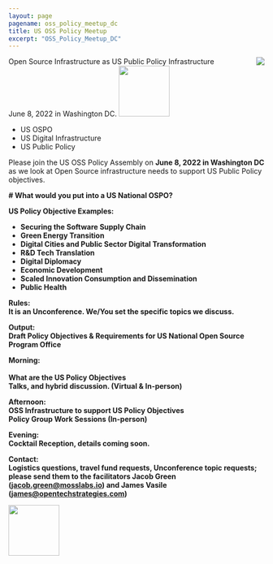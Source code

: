 ```yaml
---
layout: page
pagename: oss_policy_meetup_dc
title: US OSS Policy Meetup
excerpt: "OSS_Policy_Meetup_DC"
---
```


<img src="{{ ASSET_PATH }}/assets/images/InfrastructureUSOSPO.png" style="float:right;max-width:300px;" />

Open Source Infrastructure as US Public Policy Infrastructure<br>
June 8, 2022 in Washington DC.
<a href="https://www.eventbrite.com/preview?eid=180207494467/"><img src="{{ ASSET_PATH }}/assets/images/register.png" width="100"/></a>

- US OSPO
- US Digital Infrastructure 
- US Public Policy

Please join the US OSS Policy Assembly on **June 8, 2022 in Washington DC** as we look at Open Source infrastructure needs to support US Public Policy objectives. 

<b><b> # What would you put into a US National OSPO?

**US Policy Objective Examples:**<br>
- Securing the Software Supply Chain
- Green Energy Transition
- Digital Cities and Public Sector Digital Transformation
- R&D Tech Translation
- Digital Diplomacy
- Economic Development
- Scaled Innovation Consumption and Dissemination
- Public Health

**Rules:**  <br>
It is an Unconference.  We/You set the specific topics we discuss.<br>

**Output:**  <br>
Draft Policy Objectives & Requirements for US National Open Source Program Office

**Morning:**  <br>  	
What are the US Policy Objectives <br>
Talks, and hybrid discussion. (Virtual & In-person)<br>

**Afternoon:** 	<br>
OSS Infrastructure to support US Policy Objectives <br>
Policy Group Work Sessions (In-person)<br>

**Evening:** 	<br>
Cocktail Reception, details coming soon.

**Contact:** <br>
Logistics questions, travel fund requests, Unconference topic requests; please send them to the facilitators Jacob Green (<a href="mailto:jacob.green@mosslabs.io">jacob.green@mosslabs.io</a>) and James Vasile (<a href="mailto:james@opentechstrategies.com">james@opentechstrategies.com</a>)

<a href="https://www.eventbrite.com/preview?eid=180207494467/"><img src="{{ ASSET_PATH }}/assets/images/register.png" width="100"/></a>


